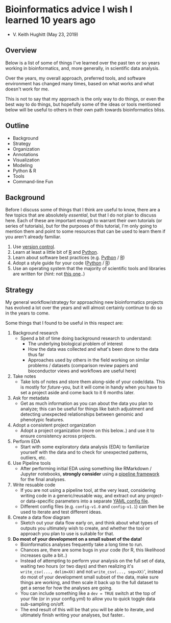 # Bioinformatics advice I wish I learned 10 years ago

- V. Keith Hughitt (May 23, 2019)

## Overview

Below is a list of some of things I've learned over the past ten or so years working
in bioinformatics, and, more generally, in scientific data analysis.

Over the years, my overall approach, preferred tools, and software environment has
changed many times, based on what works and what doesn't work for me.

This is not to say that my approach is the only way to do things, or even the best way
to do things, but hopefully some of the ideas or tools mentioned below will be useful to
others in their own path towards bioinformatics bliss.

## Outline

- Background
- Strategy
- Organization
- Annotations
- Visualization
- Modeling
- Python & R
- Tools
- Command-line Fun

## Background

Before I discuss some of things that I think are useful to know, there are a few topics
that are absolutely _essential_, but that I do not plan to discuss here. Each of these
are important enough to warrant their own tutorials (or series of tutorials), but for
the purposes of this tutorial, I'm only going to mention them and point to some
resources that can be used to learn them if you aren't already familiar.

1. Use [version control](https://github.com/NLM-Reproducibility-Project/Repro_git_vcs_tutorial).
2. Learn at least a little bit of [R](https://www.coursera.org/courses?query=r%20programming) and [Python](https://www.coursera.org/courses?query=r%20programming).
3. Learn about software best practices (e.g.
   [Python](https://gist.github.com/sloria/7001839) / [R](https://swcarpentry.github.io/r-novice-inflammation/06-best-practices-R/))
4. Adopt a style guide for your code ([Python](https://github.com/python/black) / [R](http://adv-r.had.co.nz/Style.html))
5. Use an operating system that the majority of scientific tools and libraries are written for (hint:
   not [this one](https://www.microsoft.com/en-us/windows)..)

## Strategy

My general workflow/strategy for approaching new bioinformatics projects has evolved a
lot over the years and will almost certainly continue to do so in the years to come.

Some things that I found to be useful in this respect are:

1. Background research
    - Spend a bit of time doing background research to understand:
        - The underlying biological problem of interest
        - How the data was collected and what's been done to the data thus far
        - Approaches used by others in the field working on similar problems / datasets
          (comparison review papers and bioconductor views and workflows are useful
          here)
2. Take notes
    - Take lots of notes and store them along-side of your code/data. This is mostly for
      _future_-you, but it will come in handy when you have to set a project aside and
      come back to it 6 months later.
3. Ask for metadata
    - Get as much information as you can about the data you plan to analyze; this can be
      useful for things like batch adjustment and detecting unexpected relationships
      between genomic and phenotypic features.
4. Adopt a consistent project organization
    - Adopt a project organization (more on this below..) and use it to ensure
      consistency across projects.
5. Perform EDA
    - Start with some exploratory data analysis (EDA) to familiarize yourself with the
      data and to check for unexpected patterns, outliers, etc.
6. Use Pipeline tools
    - After performing initial EDA using something like RMarkdown / Jupyter notebooks,
      **strongly consider** using a [pipeline
      framework](https://snakemake.readthedocs.io/en/stable/) for the final analyses. 
7. Write resuable code
    - If you are not using a pipeline tool, at the very least, considering writing code
      in a generic/reusable way, and extract out any project- or data-specific
      parameters into a separate [YAML config
      file](https://learn.getgrav.org/16/advanced/yaml).
   - Different config files (e.g. `config-v1.0` and `config-v1.1`) can then be used to
     iterate and test different ideas.
8. Create a data flow diagram
    - Sketch out your data flow early on, and think about what types of outputs you
      ultimately wish to create, and whether the tool or approach you plan to use is
      suitable for that.
9. **Do most of your development on a small subset of the data!**
    - Bioinformatics analyses frequently take a long time to run.
    - Chances are, there are some bugs in your code (for R, this likelihood increases
      quite a bit..)
    - Instead of attempting to perform your analysis on the full set of data, waiting
      two hours (or two days) and then realizing it's `write_csv(..., delim=XX)` and
      not `write_csv(..., sep=XX)`', instead do most of your development small subset of
      the data, make sure things are working, and then scale it back up to the full
      dataset to get a sense for how the analyses are going.
    - You can include something like a `dev = TRUE` switch at the top of your file (or
      in your config.yml) to allow you to quick toggle data sub-sampling on/off.
    - The end result of this will be that you will be able to iterate, and ultimately
      finish writing your analyses, but faster..


